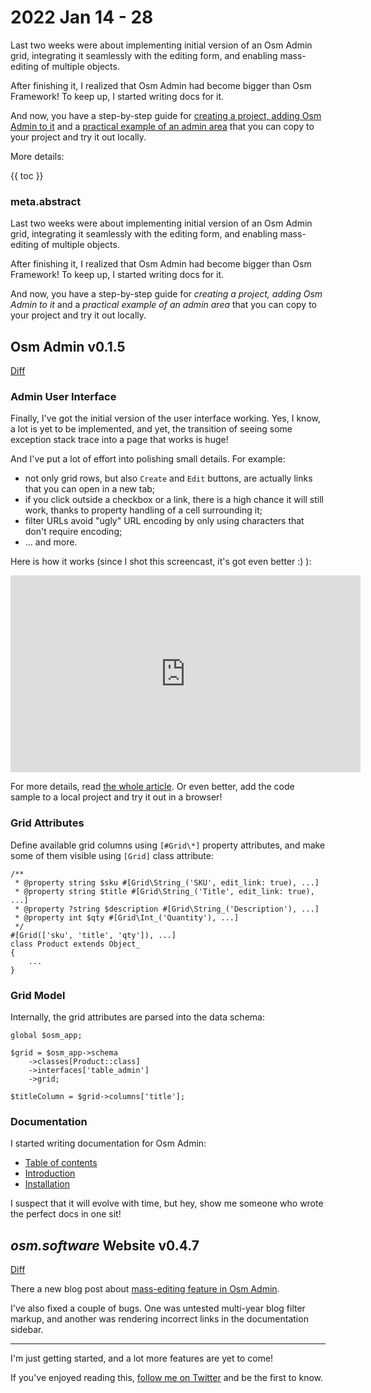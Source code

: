 # 2022 Jan 14 - 28

Last two weeks were about implementing initial version of an Osm Admin grid, integrating it seamlessly with the editing form, and enabling mass-editing of multiple objects.

After finishing it, I realized that Osm Admin had become bigger than Osm Framework! To keep up, I started writing docs for it.

And now, you have a step-by-step guide for [creating a project, adding Osm Admin to it](https://osm.software/docs/admin/getting-started/installation.html) and a [practical example of an admin area](24-data-mass-editing.md) that you can copy to your project and try it out locally. 

More details:

{{ toc }}

### meta.abstract

Last two weeks were about implementing initial version of an Osm Admin grid, integrating it seamlessly with the editing form, and enabling mass-editing of multiple objects.

After finishing it, I realized that Osm Admin had become bigger than Osm Framework! To keep up, I started writing docs for it.

And now, you have a step-by-step guide for *creating a project, adding Osm Admin to it* and a *practical example of an admin area* that you can copy to your project and try it out locally.

## Osm Admin v0.1.5

[Diff](https://github.com/osmphp/admin/compare/v0.1.4...v0.1.5)

### Admin User Interface

Finally, I've got the initial version of the user interface working. Yes, I know, a lot is yet to be implemented, and yet, the transition of seeing some exception stack trace into a page that works is huge!

And I've put a lot of effort into polishing small details. For example: 

* not only grid rows, but also `Create` and `Edit` buttons, are actually links that you can open in a new tab;
* if you click outside a checkbox or a link, there is a high chance it will still work, thanks to property handling of a cell surrounding it;
* filter URLs avoid "ugly" URL encoding by only using characters that don't require encoding;
* ... and more.

Here is how it works (since I shot this screencast, it's got even better :) ):

<div class="flex justify-center">
    <iframe width="560" height="315" src="https://www.youtube.com/embed/SrxXZa5SeMk" title="YouTube video player" frameborder="0" allow="accelerometer; autoplay; clipboard-write; encrypted-media; gyroscope; picture-in-picture" allowfullscreen></iframe>
</div>

For more details, read [the whole article](24-data-mass-editing.md). Or even better, add the code sample to a local project and try it out in a browser!   

### Grid Attributes

Define available grid columns using `[#Grid\*]` property attributes, and make some of them visible using `[Grid]` class attribute:

    /**
     * @property string $sku #[Grid\String_('SKU', edit_link: true), ...]
     * @property string $title #[Grid\String_('Title', edit_link: true), ...]
     * @property ?string $description #[Grid\String_('Description'), ...]
     * @property int $qty #[Grid\Int_('Quantity'), ...]
     */
    #[Grid(['sku', 'title', 'qty']), ...]
    class Product extends Object_
    {
        ...
    }   

### Grid Model

Internally, the grid attributes are parsed into the data schema:

    global $osm_app;
    
    $grid = $osm_app->schema
        ->classes[Product::class]
        ->interfaces['table_admin']
        ->grid;
        
    $titleColumn = $grid->columns['title'];

### Documentation

I started writing documentation for Osm Admin:

* [Table of contents](https://osm.software/docs/admin/)
* [Introduction](https://osm.software/docs/admin/getting-started/introduction.html)
* [Installation](https://osm.software/docs/admin/getting-started/installation.html)

I suspect that it will evolve with time, but hey, show me someone who wrote the perfect docs in one sit!

## *osm.software* Website v0.4.7

[Diff](https://github.com/osmphp/osmsoftware-website/compare/v0.4.6...v0.4.7)

There a new blog post about [mass-editing feature in Osm Admin](24-data-mass-editing.md).

I've also fixed a couple of bugs. One was untested multi-year blog filter markup, and another was rendering incorrect links in the documentation sidebar.

--- 

I'm just getting started, and a lot more features are yet to come! 

If you've enjoyed reading this, [follow me on Twitter](https://twitter.com/v_osmianski) and be the first to know.